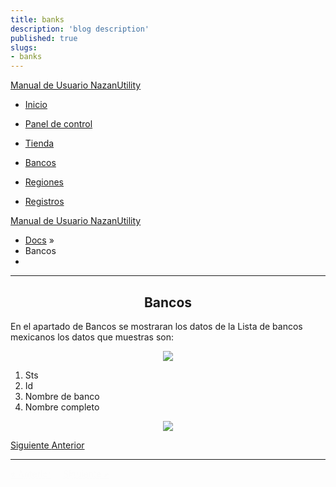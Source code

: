```yaml
---
title: banks
description: 'blog description'
published: true
slugs:
- banks
---
```


<div class="wy-grid-for-nav">
  <nav data-toggle="wy-nav-shift" class="wy-nav-side stickynav">
    <div class="wy-side-scroll">
      <div class="wy-side-nav-search">
        <a href=".." class="icon icon-home"> Manual de Usuario NazanUtility</a>
      </div>
      <div class="wy-menu wy-menu-vertical" data-spy="affix" role="navigation" aria-label="main navigation">
        <ul>
          <li class="toctree-l1"><a class="reference internal" href="blog/home">Inicio</a>
          </li>
        </ul>
        <ul>
          <li class="toctree-l1"><a class="reference internal" href="blog/dashboard/">Panel de control</a>
          </li>
        </ul>
        <ul>
          <li class="toctree-l1"><a class="reference internal" href="blog/store/">Tienda</a>
          </li>
        </ul>
        <ul class="current">
          <li class="toctree-l1 current"><a class="reference internal current" href="blog/banks">Bancos</a>
          </li>
        </ul>
        <ul>
          <li class="toctree-l1"><a class="reference internal" href="blog/regions/">Regiones</a>
          </li>
        </ul>
        <ul>
          <li class="toctree-l1"><a class="reference internal" href="blog/crud/">Registros</a>
          </li>
        </ul>
      </div>
    </div>
  </nav>
</div>




<div class="wy-grid-for-nav">
  <section data-toggle="wy-nav-shift" class="wy-nav-content-wrap">
    <nav class="wy-nav-top" role="navigation" aria-label="top navigation">
      <i data-toggle="wy-nav-top" class="fa fa-bars"></i>
      <a href="..">Manual de Usuario NazanUtility</a>
    </nav>
    <div class="wy-nav-content">
      <div class="rst-content">
        <div role="navigation" aria-label="breadcrumbs navigation">
          <ul class="wy-breadcrumbs">
            <li><a href="..">Docs</a> &raquo;</li>
            <li>Bancos</li>
            <li class="wy-breadcrumbs-aside">
            </li>
          </ul>
          <hr />
        </div>
        <div role="main">
          <div class="section">
            <h2>
              <center>Bancos</center>
            </h2>
            <p>En el apartado de Bancos se mostraran los datos de la Lista de bancos mexicanos
              los datos que muestras son:</p>
            <p>
              <center><img src="assets/img/bancos.png"></center>
            </p>
            <ol>
              <li>Sts </li>
              <li>Id </li>
              <li>Nombre de banco</li>
              <li>Nombre completo</li>
            </ol>
            <p>
              <center><img src="assets/img/infbancos.png"></center>
            </p>
          </div>
        </div>
      </div>
    </div>
    </section>
</div>


<footer>
  <div class="rst-footer-buttons" role="navigation" aria-label="footer navigation">
    <a href="blog/regions/" class="btn btn-neutral float-right" title="Regiones">Siguiente <span
        class="icon icon-circle-arrow-right"></span></a>
    <a href="blog/store/" class="btn btn-neutral" title="Tienda"><span class="icon icon-circle-arrow-left"></span>
      Anterior</a>
  </div>
  <hr />
  <div class="rst-versions" role="note" aria-label="versions">
    <span class="rst-current-version" data-toggle="rst-current-version">
      <span><a href="blog/store/" style="color: #fcfcfc;">&laquo; Anterior</a></span>
      <span style="margin-left: 15px"><a href="blog/regions/" style="color: #fcfcfc">Siguiente &raquo;</a></span>
    </span>
  </div>
</footer>








